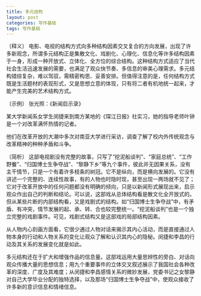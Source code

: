 ```yaml
---
title: 多元结构
layout: post
categories: 写作基础
tags: 写作基础
---
```


〔释义〕 电影、电视的结构方式向多种结构因素交叉复合的方向发展，出现了许多新观念，所谓多元结构正是集散文化、戏剧化、心理化、信息化等许多结构因素于一身，形成一种开放式、立体化、全方位的综合结构。这种结构方式适应了当代社会生活迅速发展的需要，也满足了观众快节奏、多信息的审美心理需求。多元结构错综复杂，难以驾驭，需精密构思、妥善安排。但值得注意的是，任何结构方式既是生活题材的表现形式，又是思想立意的体现，只有将二者有机地统一起来，才能产生完美的艺术结构方式。

〔示例〕 张光照：《新闻启示录》

某大学新闻系女学生闵捷来到南方某地的《琛江日报》社实习，她的指导老师叶钟是一个对改革满怀热情的记者。

他们在改革开放的大潮中多次对南亚大学进行采访，调查了解了校内外传统观念与改革精神的种种矛盾和斗争。

〔简析〕 这部电视剧没有完整的故事，只写了“挖泥船谈判”、“家庭总统”、“工作野餐”、“归国博士生争夺战”、“黎静下乡”等九个事件，彼此并无因果关系，没有主干情节，只是一个有着许多枝条的树冠。它不是纵向，而是横向发展的。它没有讲述一个完整的、连续性故事，有的人物也时隐时现，甚至出现一两场就不见了；它对于改革开放中的任何问题都没有明确的倾向，只是以新闻形式展现出来，启示观众作出自己的判断和结论。可以说，这部戏从总体结构看是散文化全开放式的。但从某些片断的内部结构看，又是戏剧式的结构。如“归国博士生争夺战”中，有矛盾、有冲突，情节发展的起、承、转、合也较完整统一。“挖泥船谈判”也是一个独立完整的戏剧事件。可见，戏剧式结构又是这部戏的局部结构因素。

从人物内心刻画方面看，它很少通过人物对话来揭示其内心活动，而是直接通过人物本身的行动和人物关系的变化让观众了解和认识其内心的隐秘。闵捷和李昌的行动及其关系的发展变化就是如此。

多元结构还在于扩大和增强作品的信息量。这部戏运用大量思辨性的旁白、对话向观众传播大量的思想信息；用九个重要事件的立体交叉叙述展示了我国社会各种改革的深度、广度及其难度；从闵捷和李昌感情关系的微妙发展，党委书记之女黎静对自己大学毕业分配的独特选择，以及那场“归国博士生争夺战”中，使观众接收了许多新的意识信息和情绪信息。 